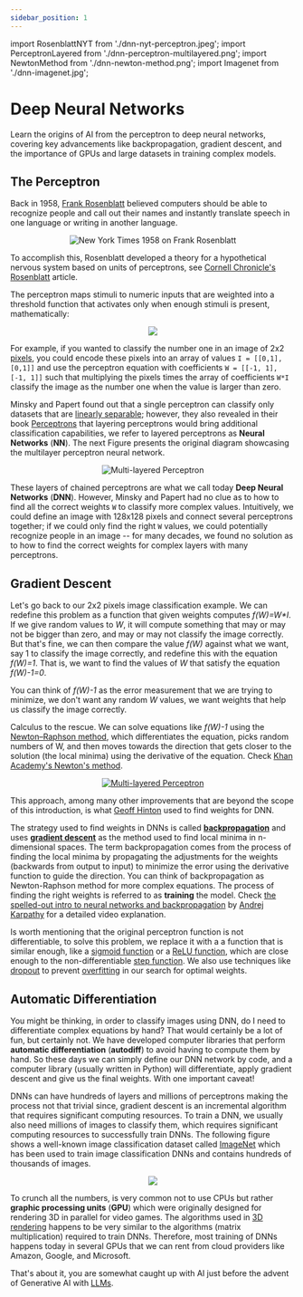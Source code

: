 ```yaml
---
sidebar_position: 1
---
```


import RosenblattNYT from './dnn-nyt-perceptron.jpeg';
import PerceptronLayered from './dnn-perceptron-multilayered.png';
import NewtonMethod from './dnn-newton-method.png';
import Imagenet from './dnn-imagenet.jpg';

# Deep Neural Networks

Learn the origins of AI from the perceptron to deep neural networks, covering key advancements like backpropagation, gradient descent, and the importance of GPUs and large datasets in training complex models.

## The Perceptron

Back in 1958, [Frank Rosenblatt](https://en.wikipedia.org/wiki/Frank_Rosenblatt) believed computers should be able to recognize people and call out their names and instantly translate speech in one language or writing in another language.

<center><img src={RosenblattNYT} alt="New York Times 1958 on Frank Rosenblatt" style={{width: 500}} /></center>

To accomplish this, Rosenblatt developed a theory for a hypothetical nervous system based on units of perceptrons, see [Cornell Chronicle's Rosenblatt](https://news.cornell.edu/stories/2019/09/professors-perceptron-paved-way-ai-60-years-too-soon) article.

The perceptron maps stimuli to numeric inputs that are weighted into a threshold function that activates only when enough stimuli is present, mathematically:

<center><img src="https://latex.codecogs.com/svg.latex?f(x) = \begin{cases} 1 & \sum_{i=1}^m w_i x_i + b > 0\\ 0 & \text{otherwise} \end{cases}" /></center>

For example, if you wanted to classify the number one in an image of 2x2 [pixels](https://en.wikipedia.org/wiki/Pixel), you could encode these pixels into an array of values `I = [[0,1], [0,1]]` and use the perceptron equation with coefficients `W = [[-1, 1], [-1, 1]]` such that multiplying the pixels times the array of coefficients `W*I` classify the image as the number one when the value is larger than zero.

Minsky and Papert found out that a single perceptron can classify only datasets that are [linearly separable](https://en.wikipedia.org/wiki/Linear_separability); however, they also revealed in their book [Perceptrons](https://direct.mit.edu/books/monograph/3132/PerceptronsAn-Introduction-to-Computational) that layering perceptrons would bring additional classification capabilities, we refer to layered perceptrons as **Neural Networks** (**NN**). The next Figure presents the original diagram showcasing the multilayer perceptron neural network.

<center><img src={PerceptronLayered} alt="Multi-layered Perceptron" style={{width: 500}} /></center>

These layers of chained perceptrons are what we call today **Deep Neural Networks** (**DNN**). However, Minsky and Papert had no clue as to how to find all the correct weights `W` to classify more complex values. Intuitively, we could define an image with 128x128 pixels and connect several perceptrons together; if we could only find the right `W` values, we could potentially recognize people in an image -- for many decades, we found no solution as to how to find the correct weights for complex layers with many perceptrons.

## Gradient Descent

Let's go back to our 2x2 pixels image classification example. We can redefine this problem as a function that given weights computes *f(W)=W\*I*. If we give random values to *W*, it will compute something that may or may not be bigger than zero, and may or may not classify the image correctly. But that's fine, we can then compare the value *f(W)* against what we want, say 1 to classify the image correctly, and redefine this with the equation *f(W)=1*. That is, we want to find the values of *W* that satisfy the equation *f(W)-1=0*.

You can think of *f(W)-1* as the error measurement that we are trying to minimize, we don't want any random *W* values, we want weights that help us classify the image correctly.

Calculus to the rescue. We can solve equations like *f(W)-1* using the [Newton–Raphson method](https://en.wikipedia.org/wiki/Newton%27s_method), which differentiates the equation, picks random numbers of W, and then moves towards the direction that gets closer to the solution (the local minima) using the derivative of the equation. Check [Khan Academy's Newton's method](https://www.khanacademy.org/math/ap-calculus-ab/ab-differentiation-1-new/ab-2-1/v/newton-leibniz-and-usain-bolt).

<center><a href="https://towardsdatascience.com/newton-raphson-explained-and-visualised-23f63da21bd5"><img src={NewtonMethod} alt="Multi-layered Perceptron" style={{width: 500}} /></a></center>

This approach, among many other improvements that are beyond the scope of this introduction, is what [Geoff Hinton](https://en.wikipedia.org/wiki/Geoffrey_Hinton) used to find weights for DNN.

The strategy used to find weights in DNNs is called **[backpropagation](https://en.wikipedia.org/wiki/Backpropagation)** and uses **[gradient descent](https://en.wikipedia.org/wiki/Gradient_descent)** as the method used to find local minima in n-dimensional spaces. The term backpropagation comes from the process of finding the local minima by propagating the adjustments for the weights (backwards from output to input) to minimize the error using the derivative function to guide the direction. You can think of backpropagation as Newton-Raphson method for more complex equations. The process of finding the right weights is referred to as **training** the model. Check [the spelled-out intro to neural networks and backpropagation](https://youtu.be/VMj-3S1tku0?si=V9qAvlc7UNf3Ydy0) by [Andrej Karpathy](https://karpathy.ai/) for a detailed video explanation.

Is worth mentioning that the original perceptron function is not differentiable, to solve this problem, we replace it with a a function that is similar enough, like a [sigmoid function](https://en.wikipedia.org/wiki/Sigmoid_function) or a [ReLU function](https://en.wikipedia.org/wiki/Rectifier_(neural_networks)), which are close enough to the non-differentiable [step function](https://en.wikipedia.org/wiki/Heaviside_step_function). We also use techniques like [dropout](https://en.wikipedia.org/wiki/Dilution_(neural_networks)) to prevent [overfitting](https://en.wikipedia.org/wiki/Overfitting) in our search for optimal weights.

## Automatic Differentiation

You might be thinking, in order to classify images using DNN, do I need to differentiate complex equations by hand? That would certainly be a lot of fun, but certainly not. We have developed computer libraries that perform **automatic differentiation** (**autodiff**) to avoid having to compute them by hand. So these days we can simply define our DNN network by code, and a computer library (usually written in Python) will differentiate, apply gradient descent and give us the final weights. With one important caveat!

DNNs can have hundreds of layers and millions of perceptrons making the process not that trivial since, gradient descent is an incremental algorithm that requires significant computing resources. To train a DNN, we usually also need millions of images to classify them, which requires significant computing resources to successfully train DNNs. The following figure shows a well-known image classification dataset called [ImageNet](https://www.image-net.org/) which has been used to train image classification DNNs and contains hundreds of thousands of images.

<center><a href="https://paperswithcode.com/dataset/imagenet"><img src={Imagenet} style={{width: 400}} /></a></center>

To crunch all the numbers, is very common not to use CPUs but rather **graphic processing units** (**GPU**) which were originally designed for rendering 3D in parallel for video games. The algorithms used in [3D rendering](https://en.wikipedia.org/wiki/3D_rendering) happens to be very similar to the algorithms (matrix multiplication) required to train DNNs. Therefore, most training of DNNs happens today in several GPUs that we can rent from cloud providers like Amazon, Google, and Microsoft.

That's about it, you are somewhat caught up with AI just before the advent of Generative AI with [LLMs](llm.md).
